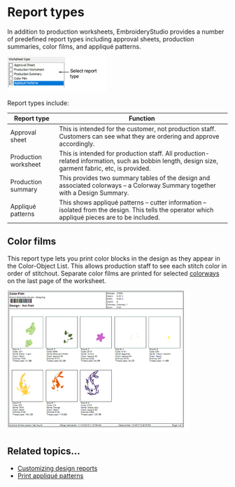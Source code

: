 # Report types

In addition to production worksheets, EmbroideryStudio provides a number of predefined report types including approval sheets, production summaries, color films, and appliqué patterns.

![PrintOptionsReportTypes.png](assets/PrintOptionsReportTypes.png)

Report types include:

| Report type          | Function                                                                                                                                         |
| -------------------- | ------------------------------------------------------------------------------------------------------------------------------------------------ |
| Approval sheet       | This is intended for the customer, not production staff. Customers can see what they are ordering and approve accordingly.                       |
| Production worksheet | This is intended for production staff. All production-related information, such as bobbin length, design size, garment fabric, etc, is provided. |
| Production summary   | This provides two summary tables of the design and associated colorways – a Colorway Summary together with a Design Summary.                     |
| Appliqué patterns    | This shows appliqué patterns – cutter information – isolated from the design. This tells the operator which appliqué pieces are to be included.  |

## Color films

This report type lets you print color blocks in the design as they appear in the Color-Object List. This allows production staff to see each stitch color in order of stitchout. Separate color films are printed for selected [colorways](../../glossary/glossary#colorways) on the last page of the worksheet.

![ProductionWorksheetColorFilm.png](assets/ProductionWorksheetColorFilm.png)

## Related topics...

- [Customizing design reports](Customizing_design_reports)
- [Print appliqué patterns](../../Applied/export/Print_appliqué_patterns)
